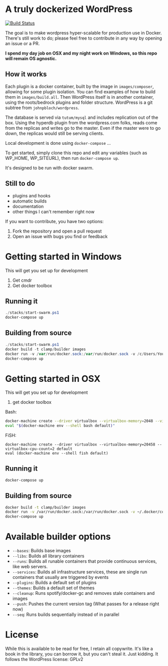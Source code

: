 # A truly dockerized WordPress

[![Build Status](http://home.withinboredom.info:8090/api/badges/delectable-press/clam/status.svg)](http://home.withinboredom.info:8090/delectable-press/clam)

The goal is to make wordpress hyper-scalable for production use in Docker. There's still work to do; please feel free
to contribute in any way by opening an issue or a PR.

**I spend my day job on OSX and my night work on Windows, so this repo will remain OS agnostic.** 

## How it works

Each plugin is a docker container, built by the image in `images/composer`, allowing for some plugin isolation. You can
find examples of how to build them in `images/build.all`. Then WordPress itself is in another container, using the 
roots/bedrock plugins and folder structure. WordPress is a git subtree from `johnpbloch/wordpress`.
   
The database is served via `tutum/mysql` and includes replication out of the box. Using the hyperdb plugin from the
wordpress.com folks, reads come from the replicas and writes go to the master. Even if the master were to go down, the
replicas would still be serving clients.

Local development is done using `docker-compose` ...

To get started, simply clone this repo and edit any variables (such as WP_HOME, WP_SITEURL), then run `docker-compose up`.

It's designed to be run with docker swarm.

## Still to do

- plugins and hooks
- automatic builds
- documentation
- other things I can't remember right now

If you want to contribute, you have two options:

1. Fork the repository and open a pull request
2. Open an issue with bugs you find or feedback

# Getting started in Windows

This will get you set up for development

1. Get cmdr
1. Get docker toolbox

## Running it

``` powershell
./stacks/start-swarm.ps1
docker-compose up
```

## Building from source

``` powershell
./stacks/start-swarm.ps1
docker build -t clamp/builder images
docker run -v /var/run/docker.sock:/var/run/docker.sock -v /c/Users/YourUserName/.docker/config.json:/root/.docker/config.json --rm clamp/builder --bases --libs --runs --services --plugins --themes --cleanup --seq
docker-compose up
```

# Getting started in OSX

This will get you set up for development

1. get docker toolbox

Bash:
``` bash
docker-machine create --driver virtualbox --virtualbox-memory=2048 --virtualbox-cpu-count=2 default
eval "$(docker-machine env --shell bash default)"
```

FiSH:
``` fish
docker-machine create --driver virtualbox --virtualbox-memory=20458 --virtualbox-cpu-count=2 default
eval (docker-machine env --shell fish default)
```

## Running it

``` bash
docker-compose up
```

## Building from source

``` bash
docker build -t clamp/builder images
docker run -v /var/run/docker.sock:/var/run/docker.sock -v ~/.docker/config.json:/root/.docker/config.json --rm clamp/builder --bases --libs --runs --services --plugins --themes --cleanup --seq
docker-compose up
```

# Available builder options

- `--bases`: Builds base images
- `--libs`: Builds all library containers
- `--runs`: Builds all runable containers that provide continuous services, like web servers.
- `--services`: Builds all infrastructure services, these are single run containers that usually are triggered by events
- `--plugins`: Builds a default set of plugins
- `--themes`: Builds a default set of themes
- `--cleanup`: Runs spotify/docker-gc and removes stale containers and images
- `--push`: Pushes the current version tag (What passes for a release right now)
- `--seq`: Runs builds sequentially instead of in parallel

# License

While this is available to be read for free, I retain all copywrite. It's like a book in the library, you can borrow it,
but you can't steal it. Just kidding. It follows the WordPress license: GPLv2